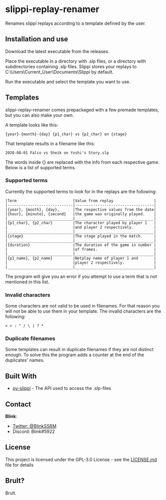 # slippi-replay-renamer
Renames slippi replays according to a template defined by the user.

## Installation and use

Download the latest executable from the releases.

Place the executable in a directory with .slp files, or a directory with subdirectories containing .slp files. Slippi stores your replays to C:\Users\Current_User\Documents\Slippi by default.

Run the executable and select the template you want to use.

## Templates

slippi-replay-renamer comes prepackaged with a few premade templates, but you can also make your own.

A template looks like this:
```
{year}-{month}-{day} {p1_char} vs {p2_char} on {stage}
```

That template results in a filename like this:
```
2020-08-01 Falco vs Sheik on Yoshi's Story.slp
```

The words inside {} are replaced with the info from each respective game. Below is a list of supported terms.

### Supported terms

Currently the supported terms to look for in the replays are the following:
```
|Term                         |Value from replay                  |
|-----------------------------|-----------------------------------|
|{year}, {month}, {day},      |The respective values from the date|
|{hour}, {minute}, {second}   |the game was originally played.    |
|_____________________________|___________________________________|
|{p1_char}, {p2_char}         |The character played by player 1   |
|                             |and player 2 respectively.         |
|_____________________________|___________________________________|
|{stage}                      |The stage played in the match.     |
|_____________________________|___________________________________|
|{duration}                   |The duration of the game in number |
|                             |of frames.                         |
|_____________________________|___________________________________|
|{p1_name}, {p2_name}         |Netplay name of player 1 and       |
|                             |player 2 respectively.             |
|_____________________________|___________________________________|
```

The program will give you an error if you attempt to use a term that is not mentioned in this list.

### Invalid characters

Some characters are not valid to be used in filenames. For that reason you will not be able to use them in your template. The invalid characters are the following:
```
< > : " / \ | ? *
```

### Duplicate filenames

Some templates can result in duplicate filenames if they are not distinct enough. To solve this the program adds a counter at the end of the duplicates' names.

## Built With

* [py-slippi](https://github.com/hohav/py-slippi) - The API used to access the .slp-files

## Contact

**Blink**: 
* [Twitter: @BlinkSSBM](https://twitter.com/BlinkSSBM) 
* Discord: Blink#5922

## License

This project is licensed under the GPL-3.0 License - see the [LICENSE.md](LICENSE.md) file for details

## Brult?

Brult.
